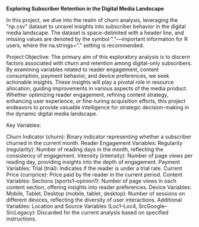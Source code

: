 **Exploring Subscriber Retention in the Digital Media Landscape**

In this project, we dive into the realm of churn analysis, leveraging the "np.csv" dataset to unravel insights into subscriber behavior in the digital media landscape. The dataset is space-delimited with a header line, and missing values are denoted by the symbol "."—important information for R users, where the na.strings="." setting is recommended.

Project Objective:
The primary aim of this exploratory analysis is to discern factors associated with churn and retention among digital-only subscribers. By examining variables related to reader engagement, content consumption, payment behavior, and device preferences, we seek actionable insights. These insights will play a pivotal role in resource allocation, guiding improvements in various aspects of the media product. Whether optimizing reader engagement, refining content strategy, enhancing user experience, or fine-tuning acquisition efforts, this project endeavors to provide valuable intelligence for strategic decision-making in the dynamic digital media landscape.

Key Variables:

Churn Indicator (churn):
Binary indicator representing whether a subscriber churned in the current month.
Reader Engagement Variables:
Regularity (regularity): Number of reading days in the month, reflecting the consistency of engagement.
Intensity (intensity): Number of page views per reading day, providing insights into the depth of engagement.
Payment Variables:
Trial (trial): Indicates if the reader is under a trial rate.
Current Price (currprice): Price paid by the reader in the current period.
Content Variables:
Sections (sports1–opinion1): Number of page views in each content section, offering insights into reader preferences.
Device Variables:
Mobile, Tablet, Desktop (mobile, tablet, desktop): Number of sessions on different devices, reflecting the diversity of user interactions.
Additional Variables:
Location and Source Variables (Loc1–Loc4, SrcGoogle–SrcLegacy): Discarded for the current analysis based on specified instructions.

